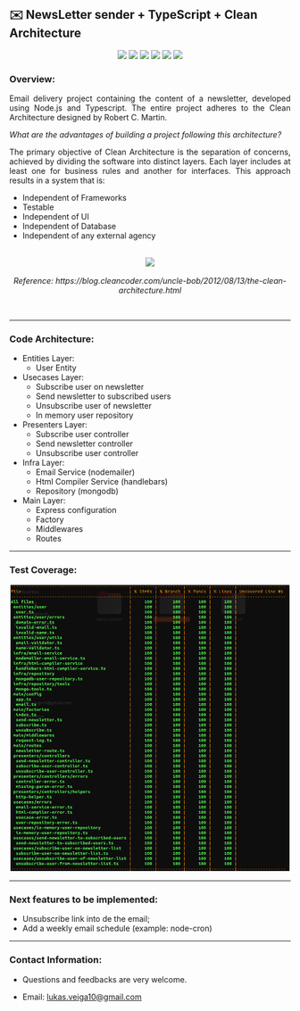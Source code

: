 ## ✉️ NewsLetter sender + TypeScript + Clean Architecture

<p align="center">
     <a alt="Node">
        <img src="https://img.shields.io/badge/Nodejs-v18.16.0-blue.svg" />
    </a>
    <a alt="Typescript">
        <img src="https://img.shields.io/badge/Typescript-v5.2.2-purple.svg" />
    </a>
    <a alt="Jest">
        <img src="https://img.shields.io/badge/Jest-v29.7.0-brightgreen.svg" />
    </a>
    <a alt="Express">
        <img src="https://img.shields.io/badge/Express-v4.18.2-lightgreen.svg" />
    </a>
    <a alt="MongoDB">
        <img src="https://img.shields.io/badge/MongoDB-v6.3.0-darkblue.svg" />
    </a>
    <a alt="nodemailer">
        <img src="https://img.shields.io/badge/Nodemailer-v6.9.7-red.svg">
    </a>
</p>

### Overview:

<p align="justify">Email delivery project containing the content of a newsletter, developed using Node.js and Typescript. The entire project adheres to the Clean Architecture designed by Robert C. Martin.</p>

_What are the advantages of building a project following this architecture?_

<p align="justify">The primary objective of Clean Architecture is the separation of concerns, achieved by dividing the software into distinct layers. Each layer includes at least one for business rules and another for interfaces. This approach results in a system that is:</p>

<ul>
  <li>Independent of Frameworks</li>
  <li>Testable</li>
  <li>Independent of UI</li>
  <li>Independent of Database</li>
  <li>Independent of any external agency</li>
</ul>

<br>

<div align="center">
<img src="https://blog.cleancoder.com/uncle-bob/images/2012-08-13-the-clean-architecture/CleanArchitecture.jpg" width="500"/>
<p><i>Reference: https://blog.cleancoder.com/uncle-bob/2012/08/13/the-clean-architecture.html</i></p>
</div>

<br>

<hr>

### Code Architecture:

<ul>
  <li>Entities Layer:
    <ul>
      <li>User Entity</li>
    </ul>
  </li>
  <li>Usecases Layer:
    <ul>
      <li>Subscribe user on newsletter</li>
      <li>Send newsletter to subscribed users</li>
      <li>Unsubscribe user of newsletter</li>
      <li>In memory user repository</li>
    </ul>
  </li>
  <li>Presenters Layer:
    <ul>
      <li>Subscribe user controller</li>
      <li>Send newsletter controller</li>
      <li>Unsubscribe user controller</li>
    </ul>
  </li>
  <li>Infra Layer:
    <ul>
      <li>Email Service (nodemailer)</li>
      <li>Html Compiler Service (handlebars)</li>
      <li>Repository (mongodb)</li>
    </ul>
  </li>
  <li>Main Layer:
    <ul>
      <li>Express configuration</li>
      <li>Factory</li>
      <li>Middlewares</li>
      <li>Routes</li>
    </ul>
  </li>
</ul>

<hr>

### Test Coverage:

<div align="center">
<img src="https://raw.githubusercontent.com/Lukasveiga/newsletter-sender-clean-arch/main/assets/coverage.png" width="500"/>
</div>

<hr>

### Next features to be implemented:

- Unsubscribe link into de the email;
- Add a weekly email schedule (example: node-cron)

<hr>

### Contact Information:

- Questions and feedbacks are very welcome.

- Email: lukas.veiga10@gmail.com
